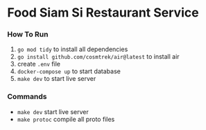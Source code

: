 # Food Siam Si Restaurant Service

### How To Run

1. `go mod tidy` to install all dependencies
2. `go install github.com/cosmtrek/air@latest` to install air
3. create `.env` file
4. `docker-compose up` to start database
5. `make dev` to start live server

### Commands

- `make dev` start live server
- `make protoc` compile all proto files
